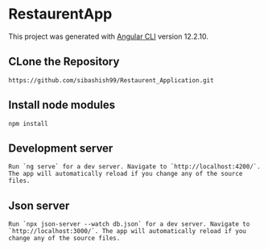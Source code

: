 # RestaurentApp

This project was generated with [Angular CLI](https://github.com/angular/angular-cli) version 12.2.10.

## CLone the Repository
```
https://github.com/sibashish99/Restaurent_Application.git

```

## Install node modules
```
npm install

```

## Development server

```
Run `ng serve` for a dev server. Navigate to `http://localhost:4200/`. The app will automatically reload if you change any of the source files.
```

## Json server

```
Run `npx json-server --watch db.json` for a dev server. Navigate to `http://localhost:3000/`. The app will automatically reload if you change any of the source files.
```


